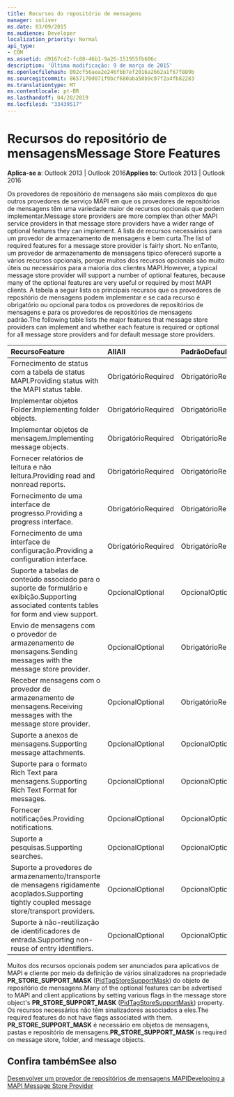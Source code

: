 ```yaml
---
title: Recursos do repositório de mensagens
manager: soliver
ms.date: 03/09/2015
ms.audience: Developer
localization_priority: Normal
api_type:
- COM
ms.assetid: d9167cd2-fc88-46b1-9a26-151955fb606c
description: 'Última modificação: 9 de março de 2015'
ms.openlocfilehash: 092cf56aea2e246fbb7ef2016a2662a1f67f889b
ms.sourcegitcommit: 8657170d071f9bcf680aba50b9c07f2a4fb82283
ms.translationtype: MT
ms.contentlocale: pt-BR
ms.lasthandoff: 04/28/2019
ms.locfileid: "33439517"
---
```

# <a name="message-store-features"></a><span data-ttu-id="ea77a-103">Recursos do repositório de mensagens</span><span class="sxs-lookup"><span data-stu-id="ea77a-103">Message Store Features</span></span>

  
  
<span data-ttu-id="ea77a-104">**Aplica-se a**: Outlook 2013 | Outlook 2016</span><span class="sxs-lookup"><span data-stu-id="ea77a-104">**Applies to**: Outlook 2013 | Outlook 2016</span></span> 
  
<span data-ttu-id="ea77a-105">Os provedores de repositório de mensagens são mais complexos do que outros provedores de serviço MAPI em que os provedores de repositórios de mensagens têm uma variedade maior de recursos opcionais que podem implementar.</span><span class="sxs-lookup"><span data-stu-id="ea77a-105">Message store providers are more complex than other MAPI service providers in that message store providers have a wider range of optional features they can implement.</span></span> <span data-ttu-id="ea77a-106">A lista de recursos necessários para um provedor de armazenamento de mensagens é bem curta.</span><span class="sxs-lookup"><span data-stu-id="ea77a-106">The list of required features for a message store provider is fairly short.</span></span> <span data-ttu-id="ea77a-107">No enTanto, um provedor de armazenamento de mensagens típico oferecerá suporte a vários recursos opcionais, porque muitos dos recursos opcionais são muito úteis ou necessários para a maioria dos clientes MAPI.</span><span class="sxs-lookup"><span data-stu-id="ea77a-107">However, a typical message store provider will support a number of optional features, because many of the optional features are very useful or required by most MAPI clients.</span></span> <span data-ttu-id="ea77a-108">A tabela a seguir lista os principais recursos que os provedores de repositório de mensagens podem implementar e se cada recurso é obrigatório ou opcional para todos os provedores de repositórios de mensagens e para os provedores de repositórios de mensagens padrão.</span><span class="sxs-lookup"><span data-stu-id="ea77a-108">The following table lists the major features that message store providers can implement and whether each feature is required or optional for all message store providers and for default message store providers.</span></span>
  
|<span data-ttu-id="ea77a-109">**Recurso**</span><span class="sxs-lookup"><span data-stu-id="ea77a-109">**Feature**</span></span>|<span data-ttu-id="ea77a-110">**All**</span><span class="sxs-lookup"><span data-stu-id="ea77a-110">**All**</span></span>|<span data-ttu-id="ea77a-111">**Padrão**</span><span class="sxs-lookup"><span data-stu-id="ea77a-111">**Default**</span></span>|
|:-----|:-----|:-----|
|<span data-ttu-id="ea77a-112">Fornecimento de status com a tabela de status MAPI.</span><span class="sxs-lookup"><span data-stu-id="ea77a-112">Providing status with the MAPI status table.</span></span>  <br/> |<span data-ttu-id="ea77a-113">Obrigatório</span><span class="sxs-lookup"><span data-stu-id="ea77a-113">Required</span></span>  <br/> |<span data-ttu-id="ea77a-114">Obrigatório</span><span class="sxs-lookup"><span data-stu-id="ea77a-114">Required</span></span>  <br/> |
|<span data-ttu-id="ea77a-115">Implementar objetos Folder.</span><span class="sxs-lookup"><span data-stu-id="ea77a-115">Implementing folder objects.</span></span>  <br/> |<span data-ttu-id="ea77a-116">Obrigatório</span><span class="sxs-lookup"><span data-stu-id="ea77a-116">Required</span></span>  <br/> |<span data-ttu-id="ea77a-117">Obrigatório</span><span class="sxs-lookup"><span data-stu-id="ea77a-117">Required</span></span>  <br/> |
|<span data-ttu-id="ea77a-118">Implementar objetos de mensagem.</span><span class="sxs-lookup"><span data-stu-id="ea77a-118">Implementing message objects.</span></span>  <br/> |<span data-ttu-id="ea77a-119">Obrigatório</span><span class="sxs-lookup"><span data-stu-id="ea77a-119">Required</span></span>  <br/> |<span data-ttu-id="ea77a-120">Obrigatório</span><span class="sxs-lookup"><span data-stu-id="ea77a-120">Required</span></span>  <br/> |
|<span data-ttu-id="ea77a-121">Fornecer relatórios de leitura e não leitura.</span><span class="sxs-lookup"><span data-stu-id="ea77a-121">Providing read and nonread reports.</span></span>  <br/> |<span data-ttu-id="ea77a-122">Obrigatório</span><span class="sxs-lookup"><span data-stu-id="ea77a-122">Required</span></span>  <br/> |<span data-ttu-id="ea77a-123">Obrigatório</span><span class="sxs-lookup"><span data-stu-id="ea77a-123">Required</span></span>  <br/> |
|<span data-ttu-id="ea77a-124">Fornecimento de uma interface de progresso.</span><span class="sxs-lookup"><span data-stu-id="ea77a-124">Providing a progress interface.</span></span>  <br/> |<span data-ttu-id="ea77a-125">Obrigatório</span><span class="sxs-lookup"><span data-stu-id="ea77a-125">Required</span></span>  <br/> |<span data-ttu-id="ea77a-126">Obrigatório</span><span class="sxs-lookup"><span data-stu-id="ea77a-126">Required</span></span>  <br/> |
|<span data-ttu-id="ea77a-127">Fornecimento de uma interface de configuração.</span><span class="sxs-lookup"><span data-stu-id="ea77a-127">Providing a configuration interface.</span></span>  <br/> |<span data-ttu-id="ea77a-128">Obrigatório</span><span class="sxs-lookup"><span data-stu-id="ea77a-128">Required</span></span>  <br/> |<span data-ttu-id="ea77a-129">Obrigatório</span><span class="sxs-lookup"><span data-stu-id="ea77a-129">Required</span></span>  <br/> |
|<span data-ttu-id="ea77a-130">Suporte a tabelas de conteúdo associado para o suporte de formulário e exibição.</span><span class="sxs-lookup"><span data-stu-id="ea77a-130">Supporting associated contents tables for form and view support.</span></span>  <br/> |<span data-ttu-id="ea77a-131">Opcional</span><span class="sxs-lookup"><span data-stu-id="ea77a-131">Optional</span></span>  <br/> |<span data-ttu-id="ea77a-132">Opcional</span><span class="sxs-lookup"><span data-stu-id="ea77a-132">Optional</span></span>  <br/> |
|<span data-ttu-id="ea77a-133">Envio de mensagens com o provedor de armazenamento de mensagens.</span><span class="sxs-lookup"><span data-stu-id="ea77a-133">Sending messages with the message store provider.</span></span>  <br/> |<span data-ttu-id="ea77a-134">Opcional</span><span class="sxs-lookup"><span data-stu-id="ea77a-134">Optional</span></span>  <br/> |<span data-ttu-id="ea77a-135">Obrigatório</span><span class="sxs-lookup"><span data-stu-id="ea77a-135">Required</span></span>  <br/> |
|<span data-ttu-id="ea77a-136">Receber mensagens com o provedor de armazenamento de mensagens.</span><span class="sxs-lookup"><span data-stu-id="ea77a-136">Receiving messages with the message store provider.</span></span>  <br/> |<span data-ttu-id="ea77a-137">Opcional</span><span class="sxs-lookup"><span data-stu-id="ea77a-137">Optional</span></span>  <br/> |<span data-ttu-id="ea77a-138">Obrigatório</span><span class="sxs-lookup"><span data-stu-id="ea77a-138">Required</span></span>  <br/> |
|<span data-ttu-id="ea77a-139">Suporte a anexos de mensagens.</span><span class="sxs-lookup"><span data-stu-id="ea77a-139">Supporting message attachments.</span></span>  <br/> |<span data-ttu-id="ea77a-140">Opcional</span><span class="sxs-lookup"><span data-stu-id="ea77a-140">Optional</span></span>  <br/> |<span data-ttu-id="ea77a-141">Opcional</span><span class="sxs-lookup"><span data-stu-id="ea77a-141">Optional</span></span>  <br/> |
|<span data-ttu-id="ea77a-142">Suporte para o formato Rich Text para mensagens.</span><span class="sxs-lookup"><span data-stu-id="ea77a-142">Supporting Rich Text Format for messages.</span></span>  <br/> |<span data-ttu-id="ea77a-143">Opcional</span><span class="sxs-lookup"><span data-stu-id="ea77a-143">Optional</span></span>  <br/> |<span data-ttu-id="ea77a-144">Opcional</span><span class="sxs-lookup"><span data-stu-id="ea77a-144">Optional</span></span>  <br/> |
|<span data-ttu-id="ea77a-145">Fornecer notificações.</span><span class="sxs-lookup"><span data-stu-id="ea77a-145">Providing notifications.</span></span>  <br/> |<span data-ttu-id="ea77a-146">Opcional</span><span class="sxs-lookup"><span data-stu-id="ea77a-146">Optional</span></span>  <br/> |<span data-ttu-id="ea77a-147">Opcional</span><span class="sxs-lookup"><span data-stu-id="ea77a-147">Optional</span></span>  <br/> |
|<span data-ttu-id="ea77a-148">Suporte a pesquisas.</span><span class="sxs-lookup"><span data-stu-id="ea77a-148">Supporting searches.</span></span>  <br/> |<span data-ttu-id="ea77a-149">Opcional</span><span class="sxs-lookup"><span data-stu-id="ea77a-149">Optional</span></span>  <br/> |<span data-ttu-id="ea77a-150">Opcional</span><span class="sxs-lookup"><span data-stu-id="ea77a-150">Optional</span></span>  <br/> |
|<span data-ttu-id="ea77a-151">Suporte a provedores de armazenamento/transporte de mensagens rigidamente acoplados.</span><span class="sxs-lookup"><span data-stu-id="ea77a-151">Supporting tightly coupled message store/transport providers.</span></span>  <br/> |<span data-ttu-id="ea77a-152">Opcional</span><span class="sxs-lookup"><span data-stu-id="ea77a-152">Optional</span></span>  <br/> |<span data-ttu-id="ea77a-153">Opcional</span><span class="sxs-lookup"><span data-stu-id="ea77a-153">Optional</span></span>  <br/> |
|<span data-ttu-id="ea77a-154">Suporte à não-reutilização de identificadores de entrada.</span><span class="sxs-lookup"><span data-stu-id="ea77a-154">Supporting non-reuse of entry identifiers.</span></span>  <br/> |<span data-ttu-id="ea77a-155">Opcional</span><span class="sxs-lookup"><span data-stu-id="ea77a-155">Optional</span></span>  <br/> |<span data-ttu-id="ea77a-156">Opcional</span><span class="sxs-lookup"><span data-stu-id="ea77a-156">Optional</span></span>  <br/> |
   
<span data-ttu-id="ea77a-157">Muitos dos recursos opcionais podem ser anunciados para aplicativos de MAPI e cliente por meio da definição de vários sinalizadores na propriedade **PR_STORE_SUPPORT_MASK** ([PidTagStoreSupportMask](pidtagstoresupportmask-canonical-property.md)) do objeto de repositório de mensagens.</span><span class="sxs-lookup"><span data-stu-id="ea77a-157">Many of the optional features can be advertised to MAPI and client applications by setting various flags in the message store object's **PR_STORE_SUPPORT_MASK** ([PidTagStoreSupportMask](pidtagstoresupportmask-canonical-property.md)) property.</span></span> <span data-ttu-id="ea77a-158">Os recursos necessários não têm sinalizadores associados a eles.</span><span class="sxs-lookup"><span data-stu-id="ea77a-158">The required features do not have flags associated with them.</span></span> <span data-ttu-id="ea77a-159">**PR_STORE_SUPPORT_MASK** é necessário em objetos de mensagens, pastas e repositório de mensagens.</span><span class="sxs-lookup"><span data-stu-id="ea77a-159">**PR_STORE_SUPPORT_MASK** is required on message store, folder, and message objects.</span></span> 
  
## <a name="see-also"></a><span data-ttu-id="ea77a-160">Confira também</span><span class="sxs-lookup"><span data-stu-id="ea77a-160">See also</span></span>



[<span data-ttu-id="ea77a-161">Desenvolver um provedor de repositórios de mensagens MAPI</span><span class="sxs-lookup"><span data-stu-id="ea77a-161">Developing a MAPI Message Store Provider</span></span>](developing-a-mapi-message-store-provider.md)

